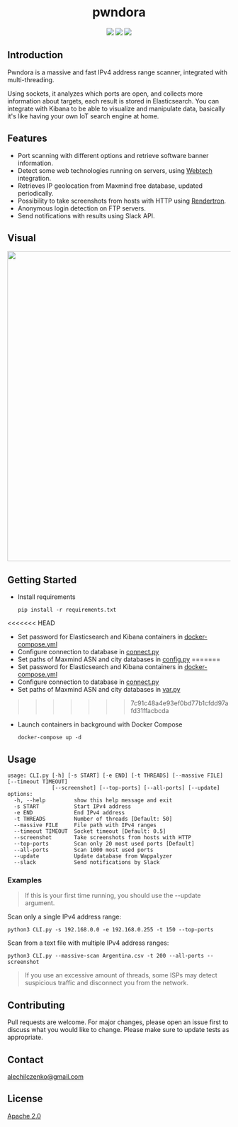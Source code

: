 <h1 align="center">pwndora</h1>
<p align="center">
<img src="https://img.shields.io/badge/Python-3776AB?style=for-the-badge&logo=python&logoColor=white">
<img src="https://img.shields.io/badge/-ElasticSearch-005571?style=for-the-badge&logo=elasticsearch">
<img src="https://img.shields.io/badge/docker-%230db7ed.svg?style=for-the-badge&logo=docker&logoColor=white">
</p>

## Introduction
Pwndora is a massive and fast IPv4 address range scanner, integrated with multi-threading.

Using sockets, it analyzes which ports are open, and collects more information about targets, each result is stored in Elasticsearch. You can integrate with Kibana to be able to visualize and manipulate data, basically it's like having your own IoT search engine at home.

## Features

- Port scanning with different options and retrieve software banner information.
- Detect some web technologies running on servers, using [Webtech](https://github.com/ShielderSec/webtech) integration.   
- Retrieves IP geolocation from Maxmind free database, updated periodically. 
- Possibility to take screenshots from hosts with HTTP using [Rendertron](https://github.com/GoogleChrome/rendertron).
- Anonymous login detection on FTP servers.
- Send notifications with results using Slack API.

## Visual
<a href="https://asciinema.org/a/n1RmVV8Rq800jQlCih8ROWeaY" target="_blank"><img src="https://asciinema.org/a/n1RmVV8Rq800jQlCih8ROWeaY.svg" width=700px /></a>

## Getting Started
- Install requirements
  ```
  pip install -r requirements.txt
  ```
<<<<<<< HEAD
- Set password for Elasticsearch and Kibana containers in [docker-compose.yml](https://github.com/alechilczenko/pwndora/blob/main/scanner/Connect.py)
- Configure connection to database in [connect.py](https://github.com/alechilczenko/pwndora/blob/main/scanner/Connect.py)
- Set paths of Maxmind ASN and city databases in [config.py](https://github.com/alechilczenko/pwndora/blob/main/scanner/config.py)
=======
- Set password for Elasticsearch and Kibana containers in [docker-compose.yml](https://github.com/alechilczenko/pwndora/blob/main/docker-compose.yml)
- Configure connection to database in [connect.py](https://github.com/alechilczenko/pwndora/blob/main/scanner/Connect.py)
- Set paths of Maxmind ASN and city databases in [var.py](https://github.com/alechilczenko/pwndora/blob/main/scanner/var.py)
>>>>>>> 7c91c48a4e93ef0bd77b1cfdd97afd31ffacbcda
- Launch containers in background with Docker Compose
  ```shell
  docker-compose up -d
  ```

## Usage
```
usage: CLI.py [-h] [-s START] [-e END] [-t THREADS] [--massive FILE] [--timeout TIMEOUT]
              [--screenshot] [--top-ports] [--all-ports] [--update]
options:
  -h, --help         show this help message and exit
  -s START           Start IPv4 address
  -e END             End IPv4 address
  -t THREADS         Number of threads [Default: 50]
  --massive FILE     File path with IPv4 ranges
  --timeout TIMEOUT  Socket timeout [Default: 0.5]
  --screenshot       Take screenshots from hosts with HTTP
  --top-ports        Scan only 20 most used ports [Default]
  --all-ports        Scan 1000 most used ports
  --update           Update database from Wappalyzer
  --slack            Send notifications by Slack
```
### Examples
> If this is your first time running, you should use the --update argument.

Scan only a single IPv4 address range:
```shell
python3 CLI.py -s 192.168.0.0 -e 192.168.0.255 -t 150 --top-ports
```
Scan from a text file with multiple IPv4 address ranges:
```shell
python3 CLI.py --massive-scan Argentina.csv -t 200 --all-ports --screenshot 
```
> If you use an excessive amount of threads, some ISPs may detect suspicious traffic and disconnect you from the network. 

## Contributing

Pull requests are welcome. For major changes, please open an issue first to discuss what you would like to change.
Please make sure to update tests as appropriate.

## Contact
alechilczenko@gmail.com

## License
[Apache 2.0](http://www.apache.org/licenses/LICENSE-2.0.html)
